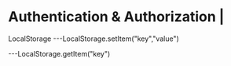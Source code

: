 # Authentication & Authorization | 

LocalStorage
---LocalStorage.setItem("key","value")

---LocalStorage.getItem("key")
